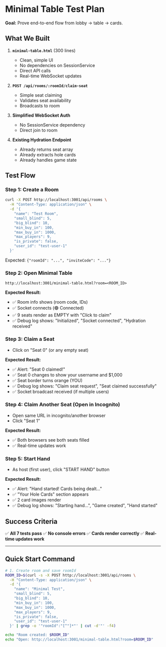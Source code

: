 # Minimal Table Test Plan

**Goal:** Prove end-to-end flow from lobby → table → cards.

## What We Built

1. **`minimal-table.html`** (300 lines)
   - Clean, simple UI
   - No dependencies on SessionService
   - Direct API calls
   - Real-time WebSocket updates

2. **`POST /api/rooms/:roomId/claim-seat`**
   - Simple seat claiming
   - Validates seat availability
   - Broadcasts to room

3. **Simplified WebSocket Auth**
   - No SessionService dependency
   - Direct join to room

4. **Existing Hydration Endpoint**
   - Already returns seat array
   - Already extracts hole cards
   - Already handles game state

## Test Flow

### Step 1: Create a Room
```bash
curl -X POST http://localhost:3001/api/rooms \
  -H "Content-Type: application/json" \
  -d '{
    "name": "Test Room",
    "small_blind": 5,
    "big_blind": 10,
    "min_buy_in": 100,
    "max_buy_in": 1000,
    "max_players": 9,
    "is_private": false,
    "user_id": "test-user-1"
  }'
```

Expected: `{"roomId": "...", "inviteCode": "..."}`

### Step 2: Open Minimal Table
```
http://localhost:3001/minimal-table.html?room=<ROOM_ID>
```

**Expected Result:**
- ✅ Room info shows (room code, IDs)
- ✅ Socket connects (🟢 Connected)
- ✅ 9 seats render as EMPTY with "Click to claim"
- ✅ Debug log shows: "Initialized", "Socket connected", "Hydration received"

### Step 3: Claim a Seat
- Click on "Seat 0" (or any empty seat)

**Expected Result:**
- ✅ Alert: "Seat 0 claimed!"
- ✅ Seat 0 changes to show your username and $1,000
- ✅ Seat border turns orange (YOU)
- ✅ Debug log shows: "Claim seat request", "Seat claimed successfully"
- ✅ Socket broadcast received (if multiple users)

### Step 4: Claim Another Seat (Open in Incognito)
- Open same URL in incognito/another browser
- Click "Seat 1"

**Expected Result:**
- ✅ Both browsers see both seats filled
- ✅ Real-time updates work

### Step 5: Start Hand
- As host (first user), click "START HAND" button

**Expected Result:**
- ✅ Alert: "Hand started! Cards being dealt..."
- ✅ "Your Hole Cards" section appears
- ✅ 2 card images render
- ✅ Debug log shows: "Starting hand...", "Game created", "Hand started"

## Success Criteria

✅ **All 7 tests pass**
✅ **No console errors**
✅ **Cards render correctly**
✅ **Real-time updates work**

---

## Quick Start Command

```bash
# 1. Create room and save roomId
ROOM_ID=$(curl -s -X POST http://localhost:3001/api/rooms \
  -H "Content-Type: application/json" \
  -d '{
    "name": "Minimal Test",
    "small_blind": 5,
    "big_blind": 10,
    "min_buy_in": 100,
    "max_buy_in": 1000,
    "max_players": 9,
    "is_private": false,
    "user_id": "test-user-1"
  }' | grep -o '"roomId":"[^"]*"' | cut -d'"' -f4)

echo "Room created: $ROOM_ID"
echo "Open: http://localhost:3001/minimal-table.html?room=$ROOM_ID"
```

